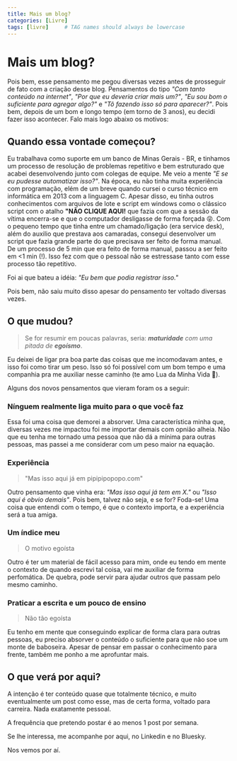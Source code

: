 ```yaml
---
title: Mais um blog?
categories: [Livre]
tags: [livre]     # TAG names should always be lowercase
---
```


# Mais um blog?

Pois bem, esse pensamento me pegou diversas vezes antes de prosseguir de fato com a criação desse blog. Pensamentos do tipo *"Com tanto conteúdo na internet"*, *"Por que eu deveria criar mais um?"*, *"Eu sou bom o suficiente para agregar algo?"* e *"Tô fazendo isso só para aparecer?"*. Pois bem, depois de um bom e longo tempo (em torno de 3 anos), eu decidi fazer isso acontecer. Falo mais logo abaixo os motivos:

## Quando essa vontade começou?

Eu trabalhava como suporte em um banco de Minas Gerais - BR, e tinhamos um processo de resolução de problemas repetitivo e bem estruturado que acabei desenvolvendo junto com colegas de equipe. Me veio a mente *"E se eu pudesse automatizar isso?"*. Na época, eu não tinha muita experiência com programação, elém de um breve quando cursei o curso técnico em informática em 2013 com a linguagem C. Apesar disso, eu tinha outros conhecimentos com arquivos de lote e script em windows como o clássico script com o atalho **"NÃO CLIQUE AQUI!** que fazia com que a sessão da vítima encerra-se e que o computador desligasse de forma forçada 😝. Com o pequeno tempo que tinha entre um chamado/ligação (era service desk), além do auxilio que prestava aos camaradas, consegui desenvolver um script que fazia grande parte do que precisava ser feito de forma manual. De um processo de 5 min que era feito de forma manual, passou a ser feito em  <1 min (!). Isso fez com que o pessoal não se estressase tanto com esse processo tão repetitivo.

Foi ai que bateu a idéia: *"Eu bem que podia registrar isso."*

Pois bem, não saiu muito disso apesar do pensamento ter voltado diversas vezes.

## O que mudou?

>Se for resumir em poucas palavras, seria:  ***maturidade** com uma pitada de **egoísmo***.

Eu deixei de ligar pra boa parte das coisas que me incomodavam antes, e isso foi como tirar um peso. Isso só foi possível com um bom tempo e uma companhia pra me auxiliar nesse caminho (te amo Lua da Minha Vida 🖤).

Alguns dos novos pensamentos que vieram foram os a seguir:

### Nínguem realmente liga muito para o que você faz

Essa foi uma coisa que demorei a absorver. Uma característica minha que, diversas vezes me impactou foi me importar demais com opnião alheia. Não que eu tenha me tornado uma pessoa que não dá a mínima para outras pessoas, mas passei a me considerar com um peso maior na equação.

### Experiência

>"Mas isso aqui já em pipipipopopo.com"

Outro pensamento que vinha era: *"Mas isso aqui já tem em X."* ou *"Isso aqui é obvio demais"*. Pois bem, talvez não seja, e se for? Foda-se! Uma coisa que entendi com o tempo, é que o contexto importa, e a experiência será a tua amiga.

### Um índice meu

> O motivo egoísta

Outro é ter um material de fácil acesso para mim, onde eu tendo em mente o contexto de quando escrevi tal coisa, vai me auxiliar de forma perfomática. De quebra, pode servir para ajudar outros que passam pelo mesmo caminho.

### Praticar a escrita e um pouco de ensino

> Não tão egoísta

Eu tenho em mente que conseguindo explicar de forma clara para outras pessoas, eu preciso absorver o conteúdo o suficiente para que não soe um monte de baboseira. Apesar de pensar em passar o conhecimento para frente, também me ponho a me aprofuntar mais.

## O que verá por aqui?

A intenção é ter conteúdo quase que totalmente técnico, e muito eventualmente um post como esse, mas de certa forma, voltado para carreira. Nada exatamente pessoal.

A frequência que pretendo postar é ao menos 1 post por semana.

Se lhe interessa, me acompanhe por aqui, no Linkedin e no Bluesky.

Nos vemos por aí.
